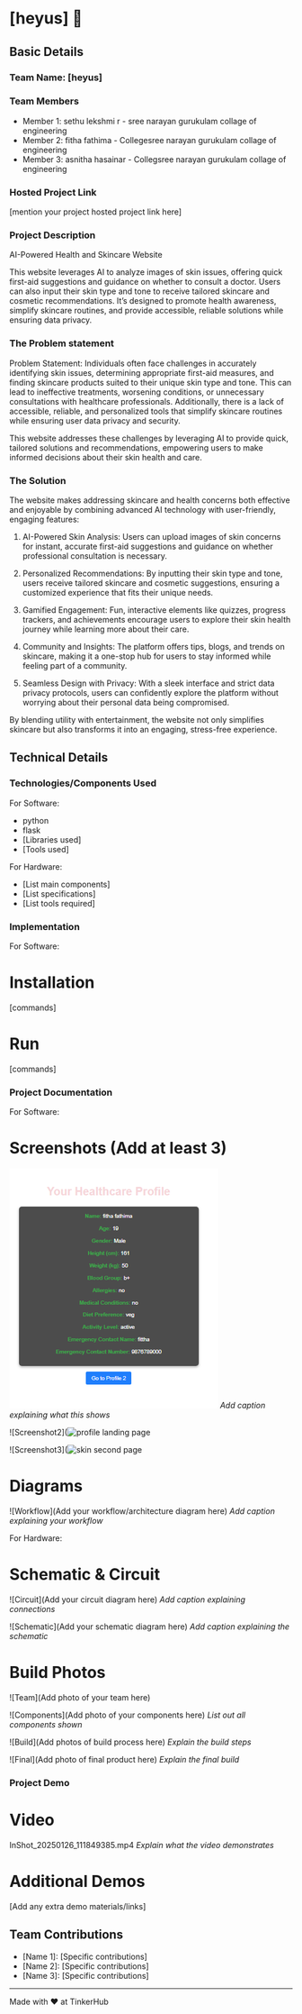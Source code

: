 # [heyus] 🎯


## Basic Details
### Team Name: [heyus]


### Team Members
- Member 1: sethu lekshmi r - sree narayan gurukulam collage of engineering
- Member 2: fitha fathima - Collegesree narayan gurukulam collage of engineering
- Member 3: asnitha hasainar - Collegsree narayan gurukulam collage of engineering

### Hosted Project Link
[mention your project hosted project link here]

### Project Description
AI-Powered Health and Skincare Website

This website leverages AI to analyze images of skin issues, offering quick first-aid suggestions and guidance on whether to consult a doctor. Users can also input their skin type and tone to receive tailored skincare and cosmetic recommendations. It’s designed to promote health awareness, simplify skincare routines, and provide accessible, reliable solutions while ensuring data privacy.

### The Problem statement
Problem Statement:
Individuals often face challenges in accurately identifying skin issues, determining appropriate first-aid measures, and finding skincare products suited to their unique skin type and tone. This can lead to ineffective treatments, worsening conditions, or unnecessary consultations with healthcare professionals. Additionally, there is a lack of accessible, reliable, and personalized tools that simplify skincare routines while ensuring user data privacy and security.

This website addresses these challenges by leveraging AI to provide quick, tailored solutions and recommendations, empowering users to make informed decisions about their skin health and care.

### The Solution
The website makes addressing skincare and health concerns both effective and enjoyable by combining advanced AI technology with user-friendly, engaging features:

1. AI-Powered Skin Analysis: Users can upload images of skin concerns for instant, accurate first-aid suggestions and guidance on whether professional consultation is necessary.


2. Personalized Recommendations: By inputting their skin type and tone, users receive tailored skincare and cosmetic suggestions, ensuring a customized experience that fits their unique needs.


3. Gamified Engagement: Fun, interactive elements like quizzes, progress trackers, and achievements encourage users to explore their skin health journey while learning more about their care.


4. Community and Insights: The platform offers tips, blogs, and trends on skincare, making it a one-stop hub for users to stay informed while feeling part of a community.


5. Seamless Design with Privacy: With a sleek interface and strict data privacy protocols, users can confidently explore the platform without worrying about their personal data being compromised.



By blending utility with entertainment, the website not only simplifies skincare but also transforms it into an engaging, stress-free experience.

## Technical Details
### Technologies/Components Used
For Software:
- python
- flask
- [Libraries used]
- [Tools used]

For Hardware:
- [List main components]
- [List specifications]
- [List tools required]

### Implementation
For Software:
# Installation
[commands]

# Run
[commands]

### Project Documentation
For Software:

# Screenshots (Add at least 3)
![Screenshot1](templates\p2.PNG)
*Add caption explaining what this shows*

![Screenshot2](![profile](https://github.com/user-attachments/assets/91d9e0b0-3af4-4836-a7c0-fdf77af8955d)
landing page

![Screenshot3](![skin](https://github.com/user-attachments/assets/cb800ba1-ecbe-4fd5-8f8d-5205e016938a)
second page

# Diagrams
![Workflow](Add your workflow/architecture diagram here)
*Add caption explaining your workflow*

For Hardware:

# Schematic & Circuit
![Circuit](Add your circuit diagram here)
*Add caption explaining connections*

![Schematic](Add your schematic diagram here)
*Add caption explaining the schematic*

# Build Photos
![Team](Add photo of your team here)


![Components](Add photo of your components here)
*List out all components shown*

![Build](Add photos of build process here)
*Explain the build steps*

![Final](Add photo of final product here)
*Explain the final build*

### Project Demo
# Video
InShot_20250126_111849385.mp4
*Explain what the video demonstrates*

# Additional Demos
[Add any extra demo materials/links]

## Team Contributions
- [Name 1]: [Specific contributions]
- [Name 2]: [Specific contributions]
- [Name 3]: [Specific contributions]

---
Made with ❤️ at TinkerHub
